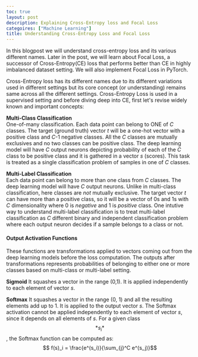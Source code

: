 ```yaml
---
toc: true
layout: post
description: Explaining Cross-Entropy loss and Focal Loss
categoires: ["Machine Learning"]
title: Understanding Cross-Entropy Loss and Focal Loss
---
```


In this blogpost we will understand cross-entropy loss and its various different names. Later in the post, we will learn about Focal Loss, a successor of Cross-Entropy(CE) loss that performs better than CE in highly imbalanced dataset setting. We will also implement Focal Loss in PyTorch.

Cross-Entropy loss has its different names due to its different variations used in different settings but its core concept (or understanding) remains same across all the different settings. Cross-Entropy Loss is used in a supervised setting and before diving deep into CE, first let's revise widely known and important concepts:

**Multi-Class Classification** <br>
One-of-many classification. Each data point can belong to ONE of *C* classes. The target (ground truth) vector *t* will be a one-hot vector with a positive class and *C*-1 negative classes. All the *C* classes are mutually exclusives and no two classes can be positive class. The deep learning model will have *C* output neurons depicting probability of each of the *C* class to be positive class and it is gathered in a vector *s* (scores). This task is treated as a single classification problem of samples in one of *C* classes.

**Multi-Label Classification**<br>
Each data point can belong to more than one class from *C* classes. The deep learning model will have *C* output neurons. Unlike in multi-class classification, here classes are *not* mutually exclusive. The target vector *t* can have more than a positive class, so it will be a vector of 0s and 1s with *C* dimensionality where 0 is *negative* and 1 is *positive* class. One intutive way to understand multi-label classification is to treat multi-label classification as *C* different binary and independent classification problem where each output neuron decides if a sample belongs to a class or not.

#### Output Activation Functions
These functions are transformations applied to vectors coming out from the deep learning models before the loss computation. The outputs after transformations represents probabilities of belonging to either one or more classes based on multi-class or multi-label setting. 

**Sigmoid**
It squashes a vector in the range (0,1). It is applied independently to each element of vector *s*.

**Softmax**
It squashes a vector in the range (0, 1) and all the resulting elements add up to 1. It is applied to the output vector *s*. The Softmax activation cannot be applied independently to each element of vector *s*, since it depends on all elements of *s*. For a given class $$*s_i*$$, the Softmax function can be computed as:
$$ f(s)_i = \frac{e^(s_i)}{\sum_{j}^C e^(s_j)}$$

